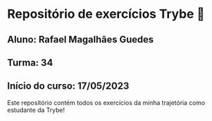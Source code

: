 # Repositório de exercícios Trybe :rocket:

  ## Aluno: Rafael Magalhães Guedes
  ## Turma: 34
  ## Início do curso: 17/05/2023

Este repositório contém todos os exercícios da minha trajetória como estudante da Trybe!
